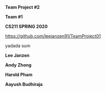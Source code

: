 **Team Project #2**

**Team #1**

**CS211 SPRING 2020**

https://github.com/leejanzen91/TeamProject01


yadada sum
	

**Lee Janzen**



**Andy Zhong**



**Harold Pham**



**Aayush Budhiraja**

